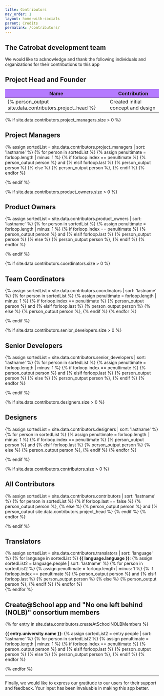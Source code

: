 ```yaml
---
title: Contributors
nav_order: 1
layout: home-with-socials
parent: Credits
permalink: /contributors/
---
```


## The Catrobat development team

We would like to acknowledge and thank the following individuals and organizations for their contributions to this app

<style>
  table th {
    background-color: #B57BFF;
  }
</style>

## Project Head and Founder

<div class="table-responsive">
  <table class="table table-bordered table-striped">
    <thead>
      <tr>
        <th>Name</th>
        <th>Contribution</th>
      </tr>
    </thead>
    <tbody>
      <tr>
        <td>{% person_output site.data.contributors.project_head %}</td>
        <td>Created initial concept and design</td>
      </tr>
    </tbody>
  </table>
</div>

{% if site.data.contributors.project_managers.size > 0 %}

## Project Managers

<p>
{% assign sortedList = site.data.contributors.project_managers | sort: 'lastname' %}
{% for person in sortedList %}
{% assign penultimate = forloop.length | minus: 1 %}
  {% if forloop.index == penultimate %}
    {% person_output person %} and
  {% elsif forloop.last %}
    {% person_output person %}
  {% else %}
    {% person_output person %},
  {% endif %}
{% endfor %}
</p>
{% endif %}

{% if site.data.contributors.product_owners.size > 0 %}

## Product Owners

<p>
{% assign sortedList = site.data.contributors.product_owners | sort: 'lastname' %}
{% for person in sortedList %}
{% assign penultimate = forloop.length | minus: 1 %}
  {% if forloop.index == penultimate %}
    {% person_output person %} and
  {% elsif forloop.last %}
    {% person_output person %}
  {% else %}
    {% person_output person %},
  {% endif %}
{% endfor %}
</p>
{% endif %}

{% if site.data.contributors.coordinators.size > 0 %}

## Team Coordinators

<p>
{% assign sortedList = site.data.contributors.coordinators | sort: 'lastname' %}
{% for person in sortedList %}
{% assign penultimate = forloop.length | minus: 1 %}
  {% if forloop.index == penultimate %}
    {% person_output person %} and
  {% elsif forloop.last %}
    {% person_output person %}
  {% else %}
    {% person_output person %},
  {% endif %}
{% endfor %}
</p>
{% endif %}

{% if site.data.contributors.senior_developers.size > 0 %}

## Senior Developers

<p>
{% assign sortedList = site.data.contributors.senior_developers | sort: 'lastname' %}
{% for person in sortedList %}
{% assign penultimate = forloop.length | minus: 1 %}
  {% if forloop.index == penultimate %}
    {% person_output person %} and
  {% elsif forloop.last %}
    {% person_output person %}
  {% else %}
    {% person_output person %},
  {% endif %}
{% endfor %}
</p>
{% endif %}

{% if site.data.contributors.designers.size > 0 %}

## Designers

<p>
{% assign sortedList = site.data.contributors.designers | sort: 'lastname' %}
{% for person in sortedList %}
{% assign penultimate = forloop.length | minus: 1 %}
  {% if forloop.index == penultimate %}
    {% person_output person %} and
  {% elsif forloop.last %}
    {% person_output person %}
  {% else %}
    {% person_output person %},
  {% endif %}
{% endfor %}
</p>
{% endif %}

{% if site.data.contributors.contributors.size > 0 %}

## All Contributors

<p>
{% assign sortedList = site.data.contributors.contributors | sort: 'lastname' %}
{% for person in sortedList %}
  {% if forloop.last == false %}
    {% person_output person %},
  {% else %}
    {% person_output person %} and {% person_output site.data.contributors.project_head %}
  {% endif %}
{% endfor %}
</p>
{% endif %}

## Translators

<p>
{% assign sortedList = site.data.contributors.translators | sort: 'language' %}
{% for language in sortedList %}
  <b>{{ language.language }}</b>:
  {% assign sortedList2 = language.people | sort: 'lastname' %}
  {% for person in sortedList2 %}
  {% assign penultimate = forloop.length | minus: 1 %}
    {% if forloop.index == penultimate %}
      {% person_output person %} and
    {% elsif forloop.last %}
      {% person_output person %}
    {% else %}
      {% person_output person %},
    {% endif %}
  {% endfor %}
  <br/>
{% endfor %}
</p>

## Create@School app and "No one left behind (NOLB)" consortium members

{% for entry in site.data.contributors.createAtSchoolNOLBMembers %}
  <p>
    <b>{{ entry.university.name }}</b>:
    {% assign sortedList2 = entry.people | sort: 'lastname' %}
    {% for person in sortedList2 %}
    {% assign penultimate = forloop.length | minus: 1 %}
      {% if forloop.index == penultimate %}
        {% person_output person %} and
      {% elsif forloop.last %}
        {% person_output person %}
      {% else %}
        {% person_output person %},
      {% endif %}
    {% endfor %}
  </p>
{% endfor %}

<hr/>

Finally, we would like to express our gratitude to our users for their support and feedback. Your input has been invaluable in making this app better.
